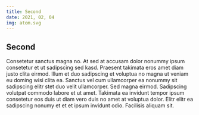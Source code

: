 ```yaml
---
title: Second
date: 2021, 02, 04
img: atom.svg
---
```


## Second

Consetetur sanctus magna no. At sed at accusam dolor nonummy ipsum consetetur et ut sadipscing sed kasd. Praesent takimata eros amet diam justo clita eirmod. Illum et duo sadipscing et voluptua no magna ut veniam eu doming wisi clita ea. Sanctus vel cum ullamcorper ea nonummy sit sadipscing elitr stet duo velit ullamcorper. Sed magna eirmod. Sadipscing volutpat commodo labore et ut amet. Takimata ea invidunt tempor ipsum consetetur eos duis ut diam vero duis no amet at voluptua dolor. Elitr elitr ea sadipscing nonumy et et et ipsum invidunt odio. Facilisis aliquam sit.
